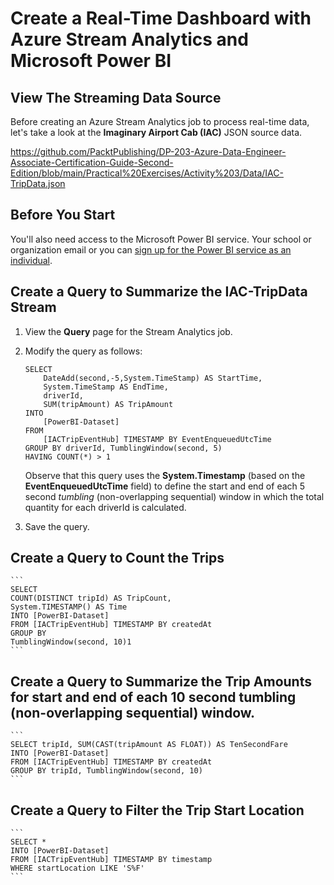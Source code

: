 # Create a Real-Time Dashboard with Azure Stream Analytics and Microsoft Power BI

## View The Streaming Data Source
Before creating an Azure Stream Analytics job to process real-time data, let's take a look at the **Imaginary Airport Cab (IAC)** JSON source data.

https://github.com/PacktPublishing/DP-203-Azure-Data-Engineer-Associate-Certification-Guide-Second-Edition/blob/main/Practical%20Exercises/Activity%203/Data/IAC-TripData.json


## Before You Start

You'll also need access to the Microsoft Power BI service. Your school or organization email or you can [sign up for the Power BI service as an individual](https://learn.microsoft.com/power-bi/fundamentals/service-self-service-signup-for-power-bi).


## Create a Query to Summarize the IAC-TripData Stream

1. View the **Query** page for the Stream Analytics job.

2. Modify the query as follows:

    ```
    SELECT
        DateAdd(second,-5,System.TimeStamp) AS StartTime,
        System.TimeStamp AS EndTime,
        driverId,
        SUM(tripAmount) AS TripAmount
    INTO
        [PowerBI-Dataset]
    FROM
        [IACTripEventHub] TIMESTAMP BY EventEnqueuedUtcTime
    GROUP BY driverId, TumblingWindow(second, 5)
    HAVING COUNT(*) > 1
    ```

    Observe that this query uses the **System.Timestamp** (based on the **EventEnqueuedUtcTime** field) to define the start and end of each 5 second *tumbling* (non-overlapping sequential) window in which the total quantity for each driverId is calculated.

3. Save the query.

## Create a Query to Count the Trips

    ```
    SELECT
    COUNT(DISTINCT tripId) AS TripCount,
    System.TIMESTAMP() AS Time
    INTO [PowerBI-Dataset]
    FROM [IACTripEventHub] TIMESTAMP BY createdAt
    GROUP BY 
    TumblingWindow(second, 10)1
    ```


## Create a Query to Summarize the Trip Amounts for start and end of each 10 second tumbling (non-overlapping sequential) window.

    ```
    SELECT tripId, SUM(CAST(tripAmount AS FLOAT)) AS TenSecondFare
    INTO [PowerBI-Dataset]
    FROM [IACTripEventHub] TIMESTAMP BY createdAt
    GROUP BY tripId, TumblingWindow(second, 10)
    ```

## Create a Query to Filter the Trip Start Location

    ```
    SELECT *
    INTO [PowerBI-Dataset]
    FROM [IACTripEventHub] TIMESTAMP BY timestamp
    WHERE startLocation LIKE 'S%F'
    ```




